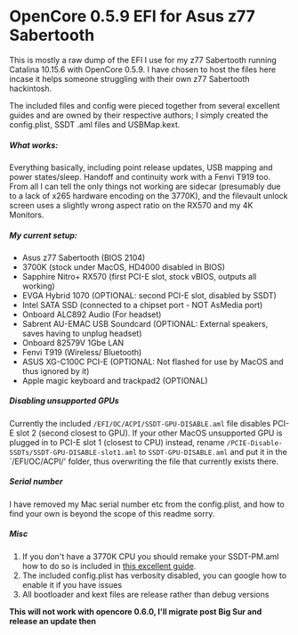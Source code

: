# OpenCore 0.5.9 EFI for Asus z77 Sabertooth

This is mostly a raw dump of the EFI I use for my z77 Sabertooth running Catalina 10.15.6 with OpenCore 0.5.9. I have chosen to host the files here incase it helps someone struggling with their own z77 Sabertooth hackintosh.   

The included files and config were pieced together from several excellent guides and are owned by their respective authors; I simply created the config.plist, SSDT .aml files and USBMap.kext.

##### What works:
Everything basically, including point release updates, USB mapping and power states/sleep. Handoff and continuity work with a Fenvi T919 too. From all I can tell the only things not working are sidecar (presumably due to a lack of x265 hardware encoding on the 3770K), and the filevault unlock screen uses a slightly wrong aspect ratio on the RX570 and my 4K Monitors.

##### My current setup:
- Asus z77 Sabertooth (BIOS 2104)
- 3700K (stock under MacOS, HD4000 disabled in BIOS)
- Sapphire Nitro+ RX570 (first PCI-E slot, stock vBIOS, outputs all working)
- EVGA Hybrid 1070 (OPTIONAL: second PCI-E slot, disabled by SSDT)
- Intel SATA SSD (connected to a chipset port - NOT AsMedia port)
- Onboard ALC892 Audio (For headset)
- Sabrent AU-EMAC USB Soundcard (OPTIONAL: External speakers, saves having to unplug headset)
- Onboard 82579V 1Gbe LAN
- Fenvi T919 (Wireless/ Bluetooth)
- ASUS XG-C100C PCI-E (OPTIONAL: Not flashed for use by MacOS and thus ignored by it)
- Apple magic keyboard and trackpad2 (OPTIONAL)

##### Disabling unsupported GPUs
Currently the included `/EFI/OC/ACPI/SSDT-GPU-DISABLE.aml` file disables PCI-E slot 2 (second closest to GPU). If your other MacOS unsupported GPU is plugged in to PCI-E slot 1 (closest to CPU) instead, rename `/PCIE-Disable-SSDTs/SSDT-GPU-DISABLE-slot1.aml` to `SSDT-GPU-DISABLE.aml` and put it in the `/EFI/OC/ACPI/' folder, thus overwriting the file that currently exists there.


##### Serial number
I have removed my Mac serial number etc from the config.plist, and how to find your own is beyond the scope of this readme sorry.

##### Misc
1. If you don't have a 3770K CPU you should remake your SSDT-PM.aml how to do so is included in [this excellent guide](https://dortania.github.io/OpenCore-Install-Guide/).
2. The included config.plist has verbosity disabled, you can google how to enable it if you have issues
3. All bootloader and kext files are release rather than debug versions

**This will not work with opencore 0.6.0, I'll migrate post Big Sur and release an update then**
